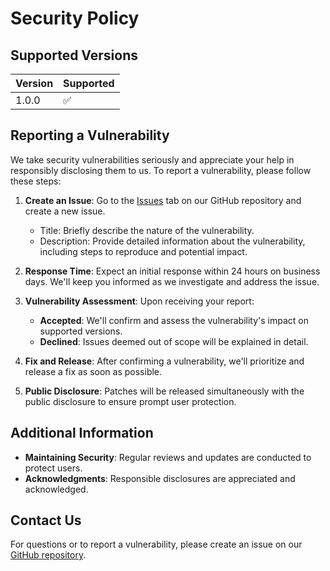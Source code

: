 # Security Policy

## Supported Versions

| Version | Supported          |
| ------- | ------------------ |
| 1.0.0   | ✅                 |

## Reporting a Vulnerability

We take security vulnerabilities seriously and appreciate your help in responsibly disclosing them to us. To report a vulnerability, please follow these steps:

1. **Create an Issue**: Go to the [Issues](https://github.com/nodeflip/nest-axios-http/issues) tab on our GitHub repository and create a new issue.
   - Title: Briefly describe the nature of the vulnerability.
   - Description: Provide detailed information about the vulnerability, including steps to reproduce and potential impact.

2. **Response Time**: Expect an initial response within 24 hours on business days. We'll keep you informed as we investigate and address the issue.

3. **Vulnerability Assessment**: Upon receiving your report:
   - **Accepted**: We'll confirm and assess the vulnerability's impact on supported versions.
   - **Declined**: Issues deemed out of scope will be explained in detail.

4. **Fix and Release**: After confirming a vulnerability, we'll prioritize and release a fix as soon as possible.

5. **Public Disclosure**: Patches will be released simultaneously with the public disclosure to ensure prompt user protection.

## Additional Information

- **Maintaining Security**: Regular reviews and updates are conducted to protect users.
- **Acknowledgments**: Responsible disclosures are appreciated and acknowledged.

## Contact Us

For questions or to report a vulnerability, please create an issue on our [GitHub repository](https://github.com/nodeflip/nest-axios-http).
